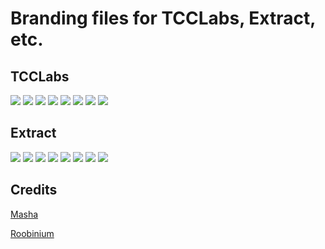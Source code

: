 # Branding files for TCCLabs, Extract, etc.

## TCCLabs

![](./assets/1_1_tcclabs.png)
![](./assets/1_1_tcclabsb.png)
![](./assets/1_1_tcclabsdark.png)
![](./assets/1_1_tcclabsdarkb.png)
![](./assets/2_1_tcclabswide.png)
![](./assets/2_1_tcclabswideb.png)
![](./assets/2_1_tcclabswidedark.png)
![](./assets/2_1_tcclabswidedarkb.png)

## Extract
![](./assets/1_1_extract.png)
![](./assets/1_1_extract2.png)
![](./assets/1_1_extract_b.png)
![](./assets/1_1_extract_b1.png)
![](./assets/3_1_extractwide.png)
![](./assets/3_1_extractwideb.png)
![](./assets/3_1_extractwidedark.png)
![](./assets/3_1_extractwidedarkb.png)
<!-- ![](./assets/Extract black l.svg)
![](./assets/Extract black u.svg)
![](./assets/Extract white l.svg)
![](./assets/Extract white u.svg) -->

## Credits

[Masha](https://www.behance.net/mashaburdina)

[Roobinium](https://roobinium.io)